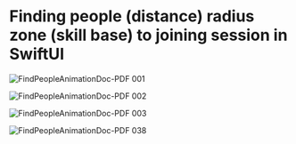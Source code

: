# Finding people (distance) radius zone (skill base) to joining session in SwiftUI

![FindPeopleAnimationDoc-PDF 001](https://github.com/user-attachments/assets/f4003101-0024-477b-9e16-3e9bbf0ee6f2)

![FindPeopleAnimationDoc-PDF 002](https://github.com/user-attachments/assets/b6dd50bd-e261-4ceb-9f96-033c8e7681b5)

![FindPeopleAnimationDoc-PDF 003](https://github.com/user-attachments/assets/b1fc5614-73dc-4aed-a729-3fbb5128577d)

![FindPeopleAnimationDoc-PDF 038](https://github.com/user-attachments/assets/56a8c3aa-d89e-4f26-9423-e34b9c3070cf)
